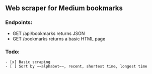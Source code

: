 ## Web scraper for Medium bookmarks

### Endpoints:
- GET  /api/bookmarks returns JSON
- GET  /bookmarks	  returns a basic HTML page

### Todo:
	- [x] Basic scraping
	- [ ] Sort by ~~alphabet~~, recent, shortest time, longest time